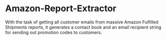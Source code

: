 # Amazon-Report-Extractor

With the task of getting all customer emails from massive Amazon Fulfilled Shipments reports, it generates a contact book and an email recipient string for sending out promotion codes to customers. 
